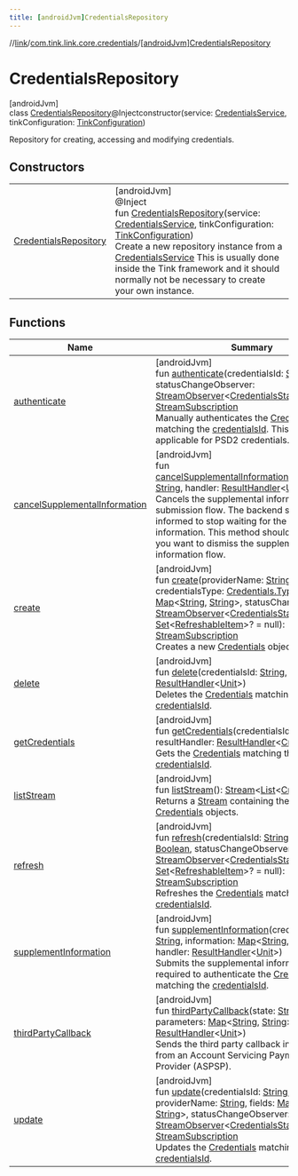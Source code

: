```yaml
---
title: [androidJvm]CredentialsRepository
---
```

//[link](../../../index.html)/[com.tink.link.core.credentials](../index.html)/[[androidJvm]CredentialsRepository](index.html)



# CredentialsRepository



[androidJvm]\
class [CredentialsRepository](index.html)@Injectconstructor(service: [CredentialsService](../../com.tink.service.credentials/[android-jvm]-credentials-service/index.html), tinkConfiguration: [TinkConfiguration](../../com.tink.service.network/[android-jvm]-tink-configuration/index.html))

Repository for creating, accessing and modifying credentials.



## Constructors


| | |
|---|---|
| [CredentialsRepository](-credentials-repository.html) | [androidJvm]<br>@Inject<br>fun [CredentialsRepository](-credentials-repository.html)(service: [CredentialsService](../../com.tink.service.credentials/[android-jvm]-credentials-service/index.html), tinkConfiguration: [TinkConfiguration](../../com.tink.service.network/[android-jvm]-tink-configuration/index.html))<br>Create a new repository instance from a [CredentialsService](../../com.tink.service.credentials/[android-jvm]-credentials-service/index.html) This is usually done inside the Tink framework and it should normally not be necessary to create your own instance. |


## Functions


| Name | Summary |
|---|---|
| [authenticate](authenticate.html) | [androidJvm]<br>fun [authenticate](authenticate.html)(credentialsId: [String](https://kotlinlang.org/api/latest/jvm/stdlib/kotlin/-string/index.html), statusChangeObserver: [StreamObserver](../../com.tink.service.streaming.publisher/[android-jvm]-stream-observer/index.html)&lt;[CredentialsStatus](../[android-jvm]-credentials-status/index.html)&gt;): [StreamSubscription](../../com.tink.service.streaming.publisher/[android-jvm]-stream-subscription/index.html)<br>Manually authenticates the [Credentials](../../com.tink.model.credentials/[android-jvm]-credentials/index.html) matching the [credentialsId](authenticate.html). This is only applicable for PSD2 credentials. |
| [cancelSupplementalInformation](cancel-supplemental-information.html) | [androidJvm]<br>fun [cancelSupplementalInformation](cancel-supplemental-information.html)(credentialsId: [String](https://kotlinlang.org/api/latest/jvm/stdlib/kotlin/-string/index.html), handler: [ResultHandler](../../com.tink.service.handler/[android-jvm]-result-handler/index.html)&lt;[Unit](https://kotlinlang.org/api/latest/jvm/stdlib/kotlin/-unit/index.html)&gt;)<br>Cancels the supplemental information submission flow. The backend service is informed to stop waiting for the supplemental information. This method should be called if you want to dismiss the supplemental information flow. |
| [create](create.html) | [androidJvm]<br>fun [create](create.html)(providerName: [String](https://kotlinlang.org/api/latest/jvm/stdlib/kotlin/-string/index.html), credentialsType: [Credentials.Type](../../com.tink.model.credentials/[android-jvm]-credentials/-type/index.html), fields: [Map](https://kotlinlang.org/api/latest/jvm/stdlib/kotlin.collections/-map/index.html)&lt;[String](https://kotlinlang.org/api/latest/jvm/stdlib/kotlin/-string/index.html), [String](https://kotlinlang.org/api/latest/jvm/stdlib/kotlin/-string/index.html)&gt;, statusChangeObserver: [StreamObserver](../../com.tink.service.streaming.publisher/[android-jvm]-stream-observer/index.html)&lt;[CredentialsStatus](../[android-jvm]-credentials-status/index.html)&gt;, items: [Set](https://kotlinlang.org/api/latest/jvm/stdlib/kotlin.collections/-set/index.html)&lt;[RefreshableItem](../../com.tink.model.credentials/[android-jvm]-refreshable-item/index.html)&gt;? = null): [StreamSubscription](../../com.tink.service.streaming.publisher/[android-jvm]-stream-subscription/index.html)<br>Creates a new [Credentials](../../com.tink.model.credentials/[android-jvm]-credentials/index.html) object. |
| [delete](delete.html) | [androidJvm]<br>fun [delete](delete.html)(credentialsId: [String](https://kotlinlang.org/api/latest/jvm/stdlib/kotlin/-string/index.html), resultHandler: [ResultHandler](../../com.tink.service.handler/[android-jvm]-result-handler/index.html)&lt;[Unit](https://kotlinlang.org/api/latest/jvm/stdlib/kotlin/-unit/index.html)&gt;)<br>Deletes the [Credentials](../../com.tink.model.credentials/[android-jvm]-credentials/index.html) matching the [credentialsId](delete.html). |
| [getCredentials](get-credentials.html) | [androidJvm]<br>fun [getCredentials](get-credentials.html)(credentialsId: [String](https://kotlinlang.org/api/latest/jvm/stdlib/kotlin/-string/index.html), resultHandler: [ResultHandler](../../com.tink.service.handler/[android-jvm]-result-handler/index.html)&lt;[Credentials](../../com.tink.model.credentials/[android-jvm]-credentials/index.html)&gt;)<br>Gets the [Credentials](../../com.tink.model.credentials/[android-jvm]-credentials/index.html) matching the [credentialsId](get-credentials.html). |
| [listStream](list-stream.html) | [androidJvm]<br>fun [listStream](list-stream.html)(): [Stream](../../com.tink.service.streaming.publisher/[android-jvm]-stream/index.html)&lt;[List](https://kotlinlang.org/api/latest/jvm/stdlib/kotlin.collections/-list/index.html)&lt;[Credentials](../../com.tink.model.credentials/[android-jvm]-credentials/index.html)&gt;&gt;<br>Returns a [Stream](../../com.tink.service.streaming.publisher/[android-jvm]-stream/index.html) containing the list of [Credentials](../../com.tink.model.credentials/[android-jvm]-credentials/index.html) objects. |
| [refresh](refresh.html) | [androidJvm]<br>fun [refresh](refresh.html)(credentialsId: [String](https://kotlinlang.org/api/latest/jvm/stdlib/kotlin/-string/index.html), authenticate: [Boolean](https://kotlinlang.org/api/latest/jvm/stdlib/kotlin/-boolean/index.html), statusChangeObserver: [StreamObserver](../../com.tink.service.streaming.publisher/[android-jvm]-stream-observer/index.html)&lt;[CredentialsStatus](../[android-jvm]-credentials-status/index.html)&gt;, items: [Set](https://kotlinlang.org/api/latest/jvm/stdlib/kotlin.collections/-set/index.html)&lt;[RefreshableItem](../../com.tink.model.credentials/[android-jvm]-refreshable-item/index.html)&gt;? = null): [StreamSubscription](../../com.tink.service.streaming.publisher/[android-jvm]-stream-subscription/index.html)<br>Refreshes the [Credentials](../../com.tink.model.credentials/[android-jvm]-credentials/index.html) matching the [credentialsId](refresh.html). |
| [supplementInformation](supplement-information.html) | [androidJvm]<br>fun [supplementInformation](supplement-information.html)(credentialsId: [String](https://kotlinlang.org/api/latest/jvm/stdlib/kotlin/-string/index.html), information: [Map](https://kotlinlang.org/api/latest/jvm/stdlib/kotlin.collections/-map/index.html)&lt;[String](https://kotlinlang.org/api/latest/jvm/stdlib/kotlin/-string/index.html), [String](https://kotlinlang.org/api/latest/jvm/stdlib/kotlin/-string/index.html)&gt;, handler: [ResultHandler](../../com.tink.service.handler/[android-jvm]-result-handler/index.html)&lt;[Unit](https://kotlinlang.org/api/latest/jvm/stdlib/kotlin/-unit/index.html)&gt;)<br>Submits the supplemental information required to authenticate the [Credentials](../../com.tink.model.credentials/[android-jvm]-credentials/index.html) matching the [credentialsId](supplement-information.html). |
| [thirdPartyCallback](third-party-callback.html) | [androidJvm]<br>fun [thirdPartyCallback](third-party-callback.html)(state: [String](https://kotlinlang.org/api/latest/jvm/stdlib/kotlin/-string/index.html), parameters: [Map](https://kotlinlang.org/api/latest/jvm/stdlib/kotlin.collections/-map/index.html)&lt;[String](https://kotlinlang.org/api/latest/jvm/stdlib/kotlin/-string/index.html), [String](https://kotlinlang.org/api/latest/jvm/stdlib/kotlin/-string/index.html)&gt;, handler: [ResultHandler](../../com.tink.service.handler/[android-jvm]-result-handler/index.html)&lt;[Unit](https://kotlinlang.org/api/latest/jvm/stdlib/kotlin/-unit/index.html)&gt;)<br>Sends the third party callback information from an Account Servicing Payment Service Provider (ASPSP). |
| [update](update.html) | [androidJvm]<br>fun [update](update.html)(credentialsId: [String](https://kotlinlang.org/api/latest/jvm/stdlib/kotlin/-string/index.html), providerName: [String](https://kotlinlang.org/api/latest/jvm/stdlib/kotlin/-string/index.html), fields: [Map](https://kotlinlang.org/api/latest/jvm/stdlib/kotlin.collections/-map/index.html)&lt;[String](https://kotlinlang.org/api/latest/jvm/stdlib/kotlin/-string/index.html), [String](https://kotlinlang.org/api/latest/jvm/stdlib/kotlin/-string/index.html)&gt;, statusChangeObserver: [StreamObserver](../../com.tink.service.streaming.publisher/[android-jvm]-stream-observer/index.html)&lt;[CredentialsStatus](../[android-jvm]-credentials-status/index.html)&gt;): [StreamSubscription](../../com.tink.service.streaming.publisher/[android-jvm]-stream-subscription/index.html)<br>Updates the [Credentials](../../com.tink.model.credentials/[android-jvm]-credentials/index.html) matching the [credentialsId](update.html). |

